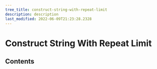```yaml
---
tree_title: construct-string-with-repeat-limit
description: description
last_modified: 2022-06-09T21:23:28.2328
---
```


# Construct String With Repeat Limit

## Contents
